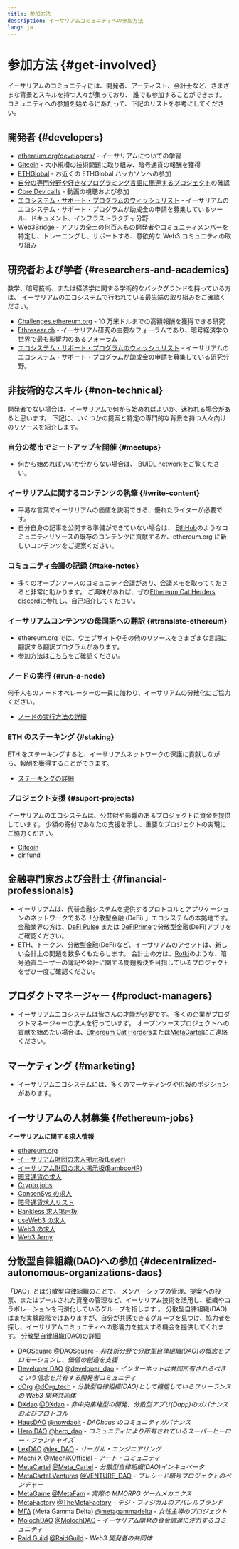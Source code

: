 ```yaml
---
title: 参加方法
description: イーサリアムコミュニティへの参加方法
lang: ja
---
```


# 参加方法 {#get-involved}

イーサリアムのコミュニティには、開発者、アーティスト、会計士など、さまざまな背景とスキルを持つ人々が集っており、 誰でも参加することができます。 コミュニティへの参加を始めるにあたって、下記のリストを参考にしてください。

## 開発者 <Emoji text=":computer:" size={1} /> {#developers}

- [ethereum.org/developers/](/developers/) - イーサリアムについての学習
- [Gitcoin](https://gitcoin.co/) - 大小規模の技術問題に取り組み、暗号通貨の報酬を獲得
- [ETHGlobal](http://ethglobal.co/) - お近くの ETHGlobal ハッカソンへの参加
- [自分の専門分野や好きなプログラミング言語に関連するプロジェクト](/developers/docs/programming-languages/)の確認
- [Core Dev calls](https://www.youtube.com/playlist?list=PLaM7G4Llrb7zfMXCZVEXEABT8OSnd4-7w) - 動画の視聴および参加
- [エコシステム・サポート・プログラムのウィッシュリスト](https://esp.ethereum.foundation/wishlist/) - イーサリアムのエコシステム・サポート・プログラムが助成金の申請を募集しているツール、ドキュメント、インフラストラクチャ分野
- [Web3Bridge](https://www.web3bridge.com/) - アフリカ全土の何百人もの開発者やコミュニティメンバーを特定し、トレーニングし、サポートする、意欲的な Web3 コミュニティの取り組み

## 研究者および学者<Emoji text=":mag:" size={1} /> {#researchers-and-academics}

数学、暗号技術、または経済学に関する学術的なバックグランドを持っている方は、 イーサリアムのエコシステムで行われている最先端の取り組みをご確認ください。

- [Challenges.ethereum.org](https://challenges.ethereum.org/) - 10 万米ドルまでの高額報酬を獲得できる研究
- [Ethresear.ch](https://ethresear.ch) - イーサリアム研究の主要なフォーラムであり、暗号経済学の世界で最も影響力のあるフォーラム
- [エコシステム・サポート・プログラムのウィッシュリスト](https://esp.ethereum.foundation/wishlist/) - イーサリアムのエコシステム・サポート・プログラムが助成金の申請を募集している研究分野。

## 非技術的なスキル<Emoji text=":briefcase:" size={1} /> {#non-technical}

開発者でない場合は、イーサリアムで何から始めればよいか、迷われる場合があると思います。 下記に、いくつかの提案と特定の専門的な背景を持つ人々向けのリソースを紹介します。

### 自分の都市でミートアップを開催 {#meetups}

- 何から始めればいいか分からない場合は、 [BUIDL network](https://consensys.net/developers/buidlnetwork/)をご覧ください。

### イーサリアムに関するコンテンツの執筆 {#write-content}

- 平易な言葉でイーサリアムの価値を説明できる、優れたライターが必要です。
- 自分自身の記事を公開する準備ができていない場合は、 [EthHub](https://docs.ethhub.io/)のようなコミュニティリソースの既存のコンテンツに貢献するか、ethereum.org に新しいコンテンツをご提案ください。

### コミュニティ会議の記録 {#take-notes}

- 多くのオープンソースのコミュニティ会議があり、会議メモを取ってくださると非常に助かります。 ご興味があれば、ぜひ[Ethereum Cat Herders discord](https://discord.com/invite/Nz6rtfJ8Cu)に参加し、自己紹介してください。

### イーサリアムコンテンツの母国語への翻訳 {#translate-ethereum}

- ethereum.org では、ウェブサイトやその他のリソースをさまざまな言語に翻訳する翻訳プログラムがあります。
- 参加方法は[こちら](/contributing/translation-program)をご確認ください。

### ノードの実行 {#run-a-node}

何千人ものノードオペレーターの一員に加わり、イーサリアムの分散化にご協力ください。

- [ノードの実行方法の詳細](/developers/docs/nodes-and-clients/run-a-node/)

### ETH のステーキング {#staking}

ETH をステーキングすると、イーサリアムネットワークの保護に貢献しながら、報酬を獲得することができます。

- [ステーキングの詳細](/staking/)

### プロジェクト支援 {#suport-projects}

イーサリアムのエコシステムは、公共財や影響のあるプロジェクトに資金を提供しています。 少額の寄付であなたの支援を示し、重要なプロジェクトの実現にご協力ください。

- [Gitcoin](https://gitcoin.co/fund)
- [clr.fund](https://clr.fund/#/about)

## 金融専門家および会計士 <Emoji text=":chart_with_upwards_trend:" size={1} /> {#financial-professionals}

- イーサリアムは、代替金融システムを提供するプロトコルとアプリケーションのネットワークである「分散型金融 (DeFi) 」エコシステムの本拠地です。 金融業界の方は、[DeFi Pulse](https://defipulse.com/) または [DeFiPrime](https://defiprime.com)で分散型金融(DeFi)アプリをご確認ください。
- ETH、トークン、分散型金融(DeFi)など、イーサリアムのアセットは、新しい会計上の問題を数多くもたらします。 会計士の方は、[Rotki](https://rotki.com/)のような、暗号通貨ユーザーの簿記や会計に関する問題解決を目指しているプロジェクトをぜひ一度ご確認ください。

## プロダクトマネージャー <Emoji text=":fountain_pen:" size={1} /> {#product-managers}

- イーサリアムエコシステムは皆さんの才能が必要です。 多くの企業がプロダクトマネージャーの求人を行っています。 オープンソースプロジェクトへの貢献を始めたい場合は、[Ethereum Cat Herders](https://discord.com/invite/Nz6rtfJ8Cu)または[MetaCartel](https://www.metacartel.org/)にご連絡ください。

## マーケティング <Emoji text=":megaphone:" size={1} /> {#marketing}

- イーサリアムエコシステムには、多くのマーケティングや広報のポジションがあります。

## イーサリアムの人材募集 {#ethereum-jobs}

**イーサリアムに関する求人情報**

- [ethereum.org](/about/#open-jobs)
- [イーサリアム財団の求人掲示板(Lever)](https://jobs.lever.co/ethereumfoundation)
- [イーサリアム財団の求人掲示板(BambooHR)](https://ethereum.bamboohr.com/jobs/)
- [暗号通貨の求人](https://cryptocurrencyjobs.co/ethereum/)
- [Crypto.jobs](https://crypto.jobs/)
- [ConsenSys の求人](https://consensys.net/careers/)
- [暗号通貨求人リスト](https://cryptojobslist.com/ethereum-jobs)
- [Bankless 求人掲示板](https://pallet.xyz/list/bankless/jobs)
- [useWeb3 の求人](https://www.useweb3.xyz/jobs)
- [Web3 の求人](https://web3.career)
- [Web3 Army](https://web3army.xyz/)

## 分散型自律組織(DAO)への参加 {#decentralized-autonomous-organizations-daos}

「DAO」とは分散型自律組織のことで、 メンバーシップの管理、提案への投票、またはプールされた資産の管理など、イーサリアム技術を活用し、組織やコラボレーションを円滑化しているグループを指します 。 分散型自律組織(DAO)はまだ実験段階ではありますが、自分が共感できるグループを見つけ、協力者を探し、イーサリアムコミュニティへの影響力を拡大する機会を提供してくれます。 [分散型自律組織(DAO)の詳細](/dao/)

- [DAOSquare](https://www.daosquare.io) [@DAOSquare](https://twitter.com/DAOSquare) - _非技術分野で分散型自律組織(DAO)の概念をプロモーションし、価値の創造を支援_
- [Developer DAO](https://www.developerdao.com/) [@developer_dao](https://twitter.com/developer_dao) - _インターネットは共同所有されるべきという信念を共有する開発者コミュニティ_
- [dOrg](https://dOrg.tech) [@dOrg_tech](https://twitter.com/dOrg_tech) - _分散型自律組織(DAO)として機能しているフリーランスの Web3 開発共同体_
- [DXdao](https://DXdao.eth.link/) [@DXdao](https://twitter.com/DXdao_) - _非中央集権型の開発、分散型アプリ(Dapp)のガバナンスおよびプロトコル_
- [HausDAO](https://daohaus.club) [@nowdaoit](https://twitter.com/nowdaoit) - _DAOhaus のコミュニティガバナンス_
- [Hero DAO](https://herodao.org/) [@hero_dao](https://twitter.com/hero_dao) - _コミュニティにより所有されているスーパーヒーロー・フランチャイズ_
- [LexDAO](https://lexdao.coop) [@lex_DAO](https://twitter.com/lex_DAO) - _リーガル・エンジニアリング_
- [Machi X](https://machix.com) [@MachiXOfficial](https://twitter.com/MachiXOfficial) - _アート・コミュニティ_
- [MetaCartel](https://metacartel.org) [@Meta_Cartel](https://twitter.com/Meta_Cartel) - _分散型自律組織(DAO)インキュベータ_
- [MetaCartel Ventures](https://metacartel.xyz) [@VENTURE_DAO](https://twitter.com/VENTURE_DAO) - _プレシード暗号プロジェクトのベンチャー_
- [MetaGame](https://metagame.wtf) [@MetaFam](https://twitter.com/MetaFam) - _実際の MMORPG ゲームメカニクス_
- [MetaFactory](https://metafactory.ai) [@TheMetaFactory](https://twitter.com/TheMetaFactory) - _デジ・フィジカルのアパレルブランド_
- [ΜΓΔ](https://metagammadelta.com/) (Meta Gamma Delta) [@metagammadelta](https://twitter.com/metagammadelta) - _女性主導のプロジェクト_
- [MolochDAO](https://molochdao.com) [@MolochDAO](https://twitter.com/MolochDAO) - _イーサリアム開発の資金調達に注力するコミュニティ_
- [Raid Guild](https://raidguild.org) [@RaidGuild](https://twitter.com/RaidGuild) - _Web3 開発者の共同体_
